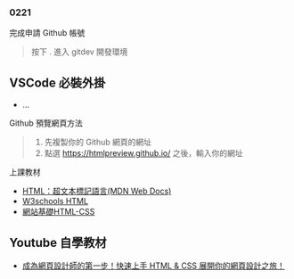 ### 0221

完成申請 Github 帳號
> 按下 . 進入 gitdev 開發環境

VSCode 必裝外掛
---
- ...


Github 預覽網頁方法
> 1. 先複製你的 Github 網頁的網址
> 2. 點選 https://htmlpreview.github.io/ 之後，輸入你的網址

上課教材
- [HTML：超文本標記語言(MDN Web Docs)](https://developer.mozilla.org/zh-TW/docs/Web/HTML)
- [W3schools HTML](https://www.w3schools.com/html/default.asp)
- [網站基礎HTML-CSS](http://web.ncyu.edu.tw/~momo/momoweb/teach-html.htm)

Youtube 自學教材
---
- [成為網頁設計師的第一步！快速上手 HTML & CSS 展開你的網頁設計之旅！](https://www.youtube.com/watch?v=6HHN0G2cwBM)
